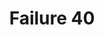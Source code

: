 ---
title: Failure 40
description: Failure due to using meta redirect with a time limit
url: https://www.w3.org/WAI/WCAG21/Techniques/failures/F40
---